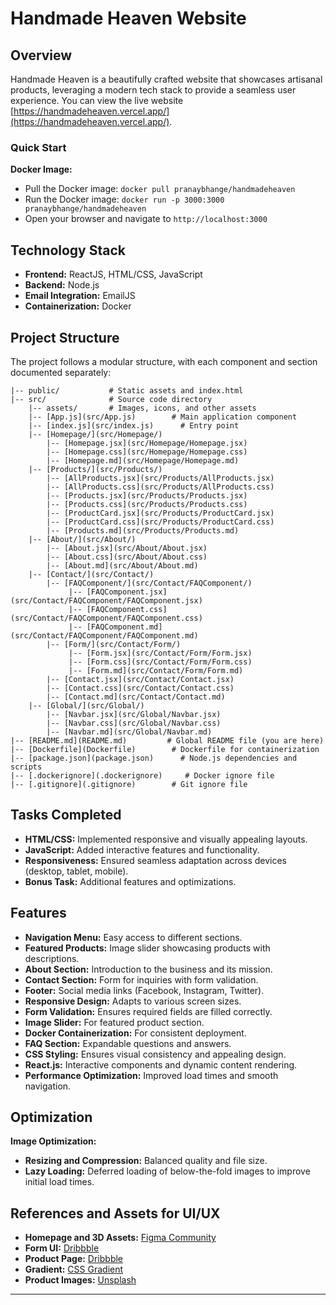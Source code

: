 # Handmade Heaven Website

## Overview

Handmade Heaven is a beautifully crafted website that showcases artisanal products, leveraging a modern tech stack to provide a seamless user experience. You can view the live website [https://handmadeheaven.vercel.app/](https://handmadeheaven.vercel.app/).

### Quick Start

**Docker Image:**

- Pull the Docker image: `docker pull pranaybhange/handmadeheaven`
- Run the Docker image: `docker run -p 3000:3000 pranaybhange/handmadeheaven`
- Open your browser and navigate to `http://localhost:3000`

## Technology Stack

- **Frontend:** ReactJS, HTML/CSS, JavaScript
- **Backend:** Node.js
- **Email Integration:** EmailJS
- **Containerization:** Docker

## Project Structure

The project follows a modular structure, with each component and section documented separately:

```
|-- public/           # Static assets and index.html
|-- src/              # Source code directory
    |-- assets/       # Images, icons, and other assets
    |-- [App.js](src/App.js)        # Main application component
    |-- [index.js](src/index.js)      # Entry point
    |-- [Homepage/](src/Homepage/)
        |-- [Homepage.jsx](src/Homepage/Homepage.jsx)
        |-- [Homepage.css](src/Homepage/Homepage.css)
        |-- [Homepage.md](src/Homepage/Homepage.md)
    |-- [Products/](src/Products/)
        |-- [AllProducts.jsx](src/Products/AllProducts.jsx)
        |-- [AllProducts.css](src/Products/AllProducts.css)
        |-- [Products.jsx](src/Products/Products.jsx)
        |-- [Products.css](src/Products/Products.css)
        |-- [ProductCard.jsx](src/Products/ProductCard.jsx)
        |-- [ProductCard.css](src/Products/ProductCard.css)
        |-- [Products.md](src/Products/Products.md)
    |-- [About/](src/About/)
        |-- [About.jsx](src/About/About.jsx)
        |-- [About.css](src/About/About.css)
        |-- [About.md](src/About/About.md)
    |-- [Contact/](src/Contact/)
        |-- [FAQComponent/](src/Contact/FAQComponent/)
             |-- [FAQComponent.jsx](src/Contact/FAQComponent/FAQComponent.jsx)
             |-- [FAQComponent.css](src/Contact/FAQComponent/FAQComponent.css)
             |-- [FAQComponent.md](src/Contact/FAQComponent/FAQComponent.md)
        |-- [Form/](src/Contact/Form/)
             |-- [Form.jsx](src/Contact/Form/Form.jsx)
             |-- [Form.css](src/Contact/Form/Form.css)
             |-- [Form.md](src/Contact/Form/Form.md)
        |-- [Contact.jsx](src/Contact/Contact.jsx)
        |-- [Contact.css](src/Contact/Contact.css)
        |-- [Contact.md](src/Contact/Contact.md)
    |-- [Global/](src/Global/)
        |-- [Navbar.jsx](src/Global/Navbar.jsx)
        |-- [Navbar.css](src/Global/Navbar.css)
        |-- [Navbar.md](src/Global/Navbar.md)
|-- [README.md](README.md)         # Global README file (you are here)
|-- [Dockerfile](Dockerfile)        # Dockerfile for containerization
|-- [package.json](package.json)      # Node.js dependencies and scripts
|-- [.dockerignore](.dockerignore)     # Docker ignore file
|-- [.gitignore](.gitignore)        # Git ignore file
```

## Tasks Completed

- **HTML/CSS:** Implemented responsive and visually appealing layouts.
- **JavaScript:** Added interactive features and functionality.
- **Responsiveness:** Ensured seamless adaptation across devices (desktop, tablet, mobile).
- **Bonus Task:** Additional features and optimizations.

## Features

- **Navigation Menu:** Easy access to different sections.
- **Featured Products:** Image slider showcasing products with descriptions.
- **About Section:** Introduction to the business and its mission.
- **Contact Section:** Form for inquiries with form validation.
- **Footer:** Social media links (Facebook, Instagram, Twitter).
- **Responsive Design:** Adapts to various screen sizes.
- **Form Validation:** Ensures required fields are filled correctly.
- **Image Slider:** For featured product section.
- **Docker Containerization:** For consistent deployment.
- **FAQ Section:** Expandable questions and answers.
- **CSS Styling:** Ensures visual consistency and appealing design.
- **React.js:** Interactive components and dynamic content rendering.
- **Performance Optimization:** Improved load times and smooth navigation.

## Optimization

**Image Optimization:**

- **Resizing and Compression:** Balanced quality and file size.
- **Lazy Loading:** Deferred loading of below-the-fold images to improve initial load times.

## References and Assets for UI/UX

- **Homepage and 3D Assets:** [Figma Community](https://www.figma.com/community/file/1331643644443517630)
- **Form UI:** [Dribbble](https://dribbble.com/shots/18559477-Contact-form-Mattered)
- **Product Page:** [Dribbble](https://dribbble.com/shots/9647724-TWC-Features-Section)
- **Gradient:** [CSS Gradient](https://cssgradient.io/)
- **Product Images:** [Unsplash](https://unsplash.com/)

---